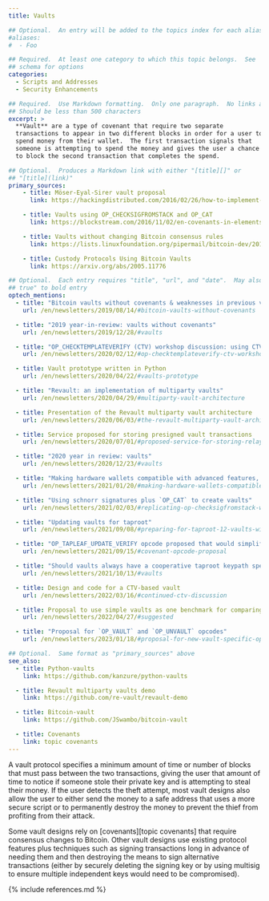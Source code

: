 ```yaml
---
title: Vaults

## Optional.  An entry will be added to the topics index for each alias
#aliases:
#  - Foo

## Required.  At least one category to which this topic belongs.  See
## schema for options
categories:
  - Scripts and Addresses
  - Security Enhancements

## Required.  Use Markdown formatting.  Only one paragraph.  No links allowed.
## Should be less than 500 characters
excerpt: >
  **Vault** are a type of covenant that require two separate
  transactions to appear in two different blocks in order for a user to
  spend money from their wallet.  The first transaction signals that
  someone is attempting to spend the money and gives the user a chance
  to block the second transaction that completes the spend.

## Optional.  Produces a Markdown link with either "[title][]" or
## "[title](link)"
primary_sources:
    - title: Möser-Eyal-Sirer vault proposal
      link: https://hackingdistributed.com/2016/02/26/how-to-implement-secure-bitcoin-vaults/

    - title: Vaults using OP_CHECKSIGFROMSTACK and OP_CAT
      link: https://blockstream.com/2016/11/02/en-covenants-in-elements-alpha/

    - title: Vaults without changing Bitcoin consensus rules
      link: https://lists.linuxfoundation.org/pipermail/bitcoin-dev/2019-August/017229.html

    - title: Custody Protocols Using Bitcoin Vaults
      link: https://arxiv.org/abs/2005.11776

## Optional.  Each entry requires "title", "url", and "date".  May also use "feature:
## true" to bold entry
optech_mentions:
  - title: "Bitcoin vaults without covenants & weaknesses in previous vault proposals"
    url: /en/newsletters/2019/08/14/#bitcoin-vaults-without-covenants

  - title: "2019 year-in-review: vaults without covenants"
    url: /en/newsletters/2019/12/28/#vaults

  - title: "OP_CHECKTEMPLATEVERIFY (CTV) workshop discussion: using CTV with vaults"
    url: /en/newsletters/2020/02/12/#op-checktemplateverify-ctv-workshop

  - title: Vault prototype written in Python
    url: /en/newsletters/2020/04/22/#vaults-prototype

  - title: "Revault: an implementation of multiparty vaults"
    url: /en/newsletters/2020/04/29/#multiparty-vault-architecture

  - title: Presentation of the Revault multiparty vault architecture
    url: /en/newsletters/2020/06/03/#the-revault-multiparty-vault-architecture

  - title: Service proposed for storing presigned vault transactions
    url: /en/newsletters/2020/07/01/#proposed-service-for-storing-relaying-and-broadcasting-presigned-transactions

  - title: "2020 year in review: vaults"
    url: /en/newsletters/2020/12/23/#vaults

  - title: "Making hardware wallets compatible with advanced features, like vaults"
    url: /en/newsletters/2021/01/20/#making-hardware-wallets-compatible-with-more-advanced-bitcoin-features

  - title: "Using schnorr signatures plus `OP_CAT` to create vaults"
    url: /en/newsletters/2021/02/03/#replicating-op-checksigfromstack-with-bip340-and-op-cat

  - title: "Updating vaults for taproot"
    url: /en/newsletters/2021/09/08/#preparing-for-taproot-12-vaults-with-taproot

  - title: "OP_TAPLEAF_UPDATE_VERIFY opcode proposed that would simplify some vault designs"
    url: /en/newsletters/2021/09/15/#covenant-opcode-proposal

  - title: "Should vaults always have a cooperative taproot keypath spend?"
    url: /en/newsletters/2021/10/13/#vaults

  - title: Design and code for a CTV-based vault
    url: /en/newsletters/2022/03/16/#continued-ctv-discussion

  - title: Proposal to use simple vaults as one benchmark for comparing different covenant designs
    url: /en/newsletters/2022/04/27/#suggested

  - title: "Proposal for `OP_VAULT` and `OP_UNVAULT` opcodes"
    url: /en/newsletters/2023/01/18/#proposal-for-new-vault-specific-opcodes

## Optional.  Same format as "primary_sources" above
see_also:
  - title: Python-vaults
    link: https://github.com/kanzure/python-vaults

  - title: Revault multiparty vaults demo
    link: https://github.com/re-vault/revault-demo

  - title: Bitcoin-vault
    link: https://github.com/JSwambo/bitcoin-vault

  - title: Covenants
    link: topic covenants
---
```

A vault protocol specifies a minimum amount of time or number of blocks that
must pass between the two transactions, giving the user that amount of
time to notice if someone stole their private key and is attempting to
steal their money.  If the user detects the theft attempt, most vault
designs also allow the user to either send the money to a safe address
that uses a more secure script or to permanently destroy the money
to prevent the thief from profiting from their attack.

Some vault designs rely on [covenants][topic covenants] that require
consensus changes to Bitcoin.  Other vault designs use existing
protocol features plus techniques such as signing transactions long
in advance of needing them and then destroying the means to sign
alternative transactions (either by securely deleting the signing key
or by using multisig to ensure multiple independent keys would need to
be compromised).

{% include references.md %}
